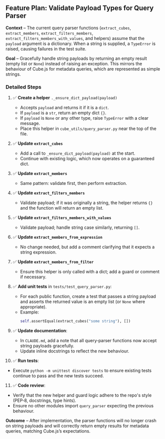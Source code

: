## Feature Plan: Validate Payload Types for Query Parser

**Context** – The current query parser functions (`extract_cubes`, `extract_members`, `extract_filters_members`, `extract_filters_members_with_values`, and helpers) assume that the `payload` argument is a dictionary.  When a string is supplied, a `TypeError` is raised, causing failures in the test suite.

**Goal** – Gracefully handle string payloads by returning an empty result (empty list or `None`) instead of raising an exception.  This mirrors the behaviour of Cube.js for metadata queries, which are represented as simple strings.

### Detailed Steps

1. ✅ **Create a helper** `._ensure_dict_payload(payload)`
   * Accepts `payload` and returns it if it is a `dict`.
   * If `payload` is a `str`, return an empty dict `{}`.
   * If `payload` is `None` or any other type, raise `TypeError` with a clear message.
   * Place this helper in `cube_utils/query_parser.py` near the top of the file.

2. ✅ **Update `extract_cubes`**
   * Add a call to `_ensure_dict_payload(payload)` at the start.
   * Continue with existing logic, which now operates on a guaranteed dict.

3. ✅ **Update `extract_members`**
   * Same pattern: validate first, then perform extraction.

4. ✅ **Update `extract_filters_members`**
   * Validate payload; if it was originally a string, the helper returns `{}` and the function will return an empty list.

5. ✅ **Update `extract_filters_members_with_values`**
   * Validate payload; handle string case similarly, returning `[]`.

6. ✅ **Update `extract_members_from_expression`**
   * No change needed, but add a comment clarifying that it expects a string expression.

7. ✅ **Update `extract_members_from_filter`**
   * Ensure this helper is only called with a dict; add a guard or comment if necessary.

8. ✅ **Add unit tests** in `tests/test_query_parser.py`:
   * For each public function, create a test that passes a string payload and asserts the returned value is an empty list (or `None` where appropriate).
   * Example:
     ```python
     self.assertEqual(extract_cubes("some string"), [])
     ```

9. ✅ **Update documentation**:
   * In `CLAUDE.md`, add a note that all query‑parser functions now accept string payloads gracefully.
   * Update inline docstrings to reflect the new behaviour.

10. ✅ **Run tests**:
   * Execute `python -m unittest discover tests` to ensure existing tests continue to pass and the new tests succeed.

11. ✅ **Code review**:
   * Verify that the new helper and guard logic adhere to the repo's style (PEP‑8, docstrings, type hints).
   * Ensure no other modules import `query_parser` expecting the previous behaviour.

**Outcome** – After implementation, the parser functions will no longer crash on string payloads and will correctly return empty results for metadata queries, matching Cube.js’s expectations.
